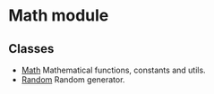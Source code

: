 # Math module
## Classes

* [Math](/docs/module/math_module/math) Mathematical functions, constants and utils.
* [Random](/docs/module/math_module/random) Random generator.